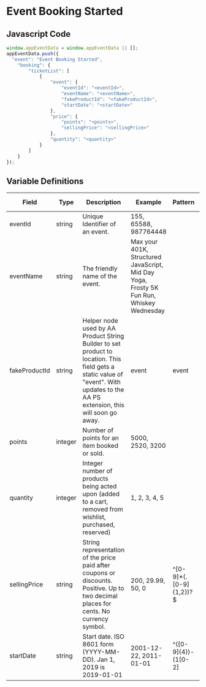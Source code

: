 # Event Booking Started

### 

## Javascript Code
```js
window.appEventData = window.appEventData || [];
appEventData.push({
  "event": "Event Booking Started",
    "booking": {
        "ticketList": [
            {
                "event": {
                    "eventId": "<eventId>",
                    "eventName": "<eventName>",
                    "fakeProductId": "<fakeProductId>",
                    "startDate": "<startDate>"
                },
                "price": {
                    "points": "<points>",
                    "sellingPrice": "<sellingPrice>"
                },
                "quantity": "<quantity>"
            }
        ]
    }
});
```

## Variable Definitions

|Field|Type|Description|Example|Pattern|Min Length|Max Length|Minimum|Maximum|Multiple Of|
| --- | --- | --- | --- | --- | --- | --- | --- | --- | --- |
|eventId|string|Unique Identifier of an event. |155, 65588, 987764448|||||||
|eventName|string|The friendly name of the event.|Max your 401K, Structured JavaScript, Mid Day Yoga, Frosty 5K Fun Run, Whiskey Wednesday|||||||
|fakeProductId|string|Helper node used by AA Product String Builder to set product to location. This field gets a static value of "event".  With updates to the AA PS extension, this will soon go away.|event|event||||||
|points|integer|Number of points for an item booked or sold.|5000, 2520, 3200|||||||
|quantity|integer|Integer number of products being acted upon \(added to a cart, removed from wishlist, purchased, reserved\)|1, 2, 3, 4, 5||||1|||
|sellingPrice|string|String representation of the price paid after coupons or discounts. Positive. Up to two decimal places for cents. No currency symbol.|200, 29.99, 50, 0|^[0-9]*(\.[0-9]{1,2})?$||||||
|startDate|string|Start date. ISO 8601 form \(YYYY-MM-DD\). Jan 1, 2019 is 2019-01-01|2001-12-22, 2011-01-01|^([0-9]{4})-(1[0-2]|0[1-9])-(3[01]|0[1-9]|[12][0-9])$||||||
